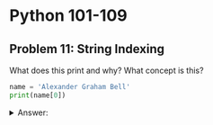 # Python 101-109
## Problem 11: String Indexing

What does this print and why? What concept is this?

```Python
name = 'Alexander Graham Bell'
print(name[0])
```

<details>
<summary>Answer:</summary>

This will print the character A and it demonstrates accessing strings with indexing syntax.

</details>